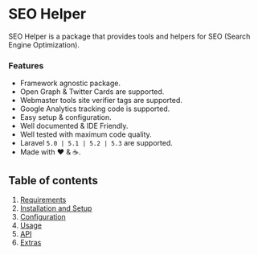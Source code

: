 # SEO Helper

SEO Helper is a package that provides tools and helpers for SEO (Search Engine Optimization).

### Features

  * Framework agnostic package.
  * Open Graph &amp; Twitter Cards are supported.
  * Webmaster tools site verifier tags are supported.
  * Google Analytics tracking code is supported.
  * Easy setup &amp; configuration.
  * Well documented &amp; IDE Friendly.
  * Well tested with maximum code quality.
  * Laravel `5.0 | 5.1 | 5.2 | 5.3` are supported.
  * Made with :heart: &amp; :coffee:.

## Table of contents

1. [Requirements](1-Requirements.md)
2. [Installation and Setup](2-Installation-and-Setup.md)
3. [Configuration](3-Configuration.md)
4. [Usage](4-Usage.md)
5. [API](5-API.md)
6. [Extras](6-Extras.md)
